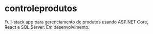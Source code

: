 # controleprodutos
Full-stack app para gerenciamento de produtos usando ASP.NET Core, React e SQL Server. Em desenvolvimento.
